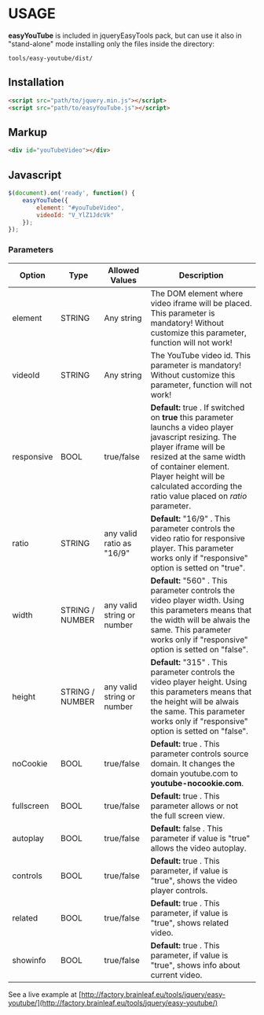 # USAGE

**easyYouTube** is included in jqueryEasyTools pack, but can use it also in "stand-alone" mode installing only the files inside the directory:

`
tools/easy-youtube/dist/
`

## Installation
```html
<script src="path/to/jquery.min.js"></script>
<script src="path/to/easyYouTube.js"></script>
```

## Markup
```html
<div id="youTubeVideo"></div>
```

## Javascript
```javascript
$(document).on('ready', function() {
    easyYouTube({
        element: "#youTubeVideo",
        videoId: "V_YlZ1JdcVk"
    });
});
```

### Parameters

| Option | Type | Allowed Values | Description |
| --- | --- | --- | --- |
| element | STRING | Any string | The DOM element where video iframe will be placed. This parameter is mandatory! Without customize this parameter, function will not work! |
| videoId | STRING | Any string | The YouTube video id. This parameter is mandatory! Without customize this parameter, function will not work! |
| responsive | BOOL | true/false | **Default:** true . If switched on **true** this parameter launchs a video player javascript resizing. The player iframe will be resized at the same width of container element. Player height will be calculated according the ratio value placed on _ratio_ parameter. |
| ratio | STRING | any valid ratio as "16/9" | **Default:** "16/9" . This parameter controls the video ratio for responsive player. This parameter works only if "responsive" option is setted on "true". |
| width | STRING / NUMBER | any valid string or number | **Default:** "560" . This parameter controls the video player width. Using this parameters means that the width will be alwais the same. This parameter works only if "responsive" option is setted on "false". |
| height | STRING / NUMBER | any valid string or number | **Default:** "315" . This parameter controls the video player height. Using this parameters means that the height will be alwais the same. This parameter works only if "responsive" option is setted on "false". |
| noCookie | BOOL | true/false | **Default:** true . This parameter controls source domain. It changes the domain youtube.com to **youtube-nocookie.com**. |
| fullscreen | BOOL | true/false | **Default:** true . This parameter allows or not the full screen view. |
| autoplay | BOOL | true/false | **Default:** false . This parameter if value is "true" allows the video autoplay. |
| controls | BOOL | true/false | **Default:** true . This parameter, if value is "true", shows the video player controls. |
| related | BOOL | true/false | **Default:** true . This parameter, if value is "true", shows related video. |
| showinfo | BOOL | true/false | **Default:** true . This parameter, if value is "true", shows info about current video. |

See a live example at [http://factory.brainleaf.eu/tools/jquery/easy-youtube/](http://factory.brainleaf.eu/tools/jquery/easy-youtube/)